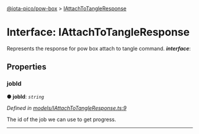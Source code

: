 [@iota-pico/pow-box](../README.md) > [IAttachToTangleResponse](../interfaces/iattachtotangleresponse.md)



# Interface: IAttachToTangleResponse


Represents the response for pow box attach to tangle command.
*__interface__*: 



## Properties
<a id="jobid"></a>

###  jobId

**●  jobId**:  *`string`* 

*Defined in [models/IAttachToTangleResponse.ts:9](https://github.com/iotaeco/iota-pico-pow-box/blob/5d05235/src/models/IAttachToTangleResponse.ts#L9)*



The id of the job we can use to get progress.




___


